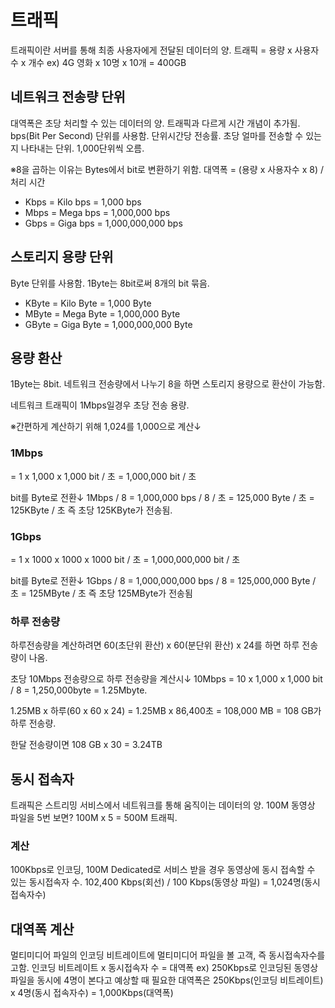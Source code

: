 # 트래픽
트래픽이란 서버를 통해 최종 사용자에게 전달된 데이터의 양.
트래픽 = 용량 x 사용자수 x 개수
ex) 4G 영화 x 10명 x 10개 = 400GB

## 네트워크 전송량 단위
대역폭은 초당 처리할 수 있는 데이터의 양. 트래픽과 다르게 시간 개념이 추가됨.
bps(Bit Per Second) 단위를 사용함.
단위시간당 전송률.
초당 얼마를 전송할 수 있는지 나타내는 단위. 1,000단위씩 오름.

※8을 곱하는 이유는 Bytes에서 bit로 변환하기 위함.
대역폭 = (용량 x 사용자수 x 8) / 처리 시간


- Kbps = Kilo bps = 1,000 bps
- Mbps = Mega bps = 1,000,000 bps
- Gbps = Giga bps = 1,000,000,000 bps

## 스토리지 용량 단위
Byte 단위를 사용함.
1Byte는 8bit로써 8개의 bit 묶음.
- KByte = Kilo Byte = 1,000 Byte
- MByte = Mega Byte = 1,000,000 Byte
- GByte = Giga Byte = 1,000,000,000 Byte

## 용량 환산
1Byte는 8bit. 네트워크 전송량에서 나누기 8을 하면 스토리지 용량으로 환산이 가능함.

네트워크 트래픽이 1Mbps일경우 초당 전송 용량.

※간편하게 계산하기 위해 1,024를 1,000으로 계산↓

### 1Mbps
= 1 x 1,000 x 1,000 bit / 초
= 1,000,000 bit / 초

bit를 Byte로 전환↓
1Mbps / 8
= 1,000,000 bps / 8 / 초
= 125,000 Byte / 초
= 125KByte / 초
즉 초당 125KByte가 전송됨.

### 1Gbps
= 1 x 1000 x 1000 x 1000 bit / 초
= 1,000,000,000 bit / 초

bit를 Byte로 전환↓
1Gbps / 8
= 1,000,000,000 bps / 8
= 125,000,000 Byte / 초
= 125MByte / 초
즉 초당 125MByte가 전송됨

### 하루 전송량
하루전송량을 계산하려면 60(초단위 환산) x 60(분단위 환산) x 24를 하면 하루 전송량이 나옴.

초당 10Mbps 전송량으로 하루 전송량을 계산시↓
10Mbps = 10 x 1,000 x 1,000 bit / 8 = 1,250,000byte = 1.25Mbyte.

1.25MB x 하루(60 x 60 x 24)
= 1.25MB x 86,400초
= 108,000 MB
= 108 GB가 하루 전송량.

한달 전송량이면 108 GB x 30 = 3.24TB

## 동시 접속자
트래픽은 스트리밍 서비스에서 네트워크를 통해 움직이는 데이터의 양.
100M 동영상 파일을 5번 보면? 100M x 5 = 500M 트래픽.

### 계산
100Kbps로 인코딩, 100M Dedicated로 서비스 받을 경우 동영상에 동시 접속할 수 있는 동시접속자 수.
102,400 Kbps(회선) / 100 Kbps(동영상 파일) = 1,024명(동시접속자수)

## 대역폭 계산
멀티미디어 파일의 인코딩 비트레이트에 멀티미디어 파일을 볼 고객, 즉 동시접속자수를 고함.
인코딩 비트레이트 x 동시접속자 수 = 대역폭
ex) 250Kbps로 인코딩된 동영상파일을 동시에 4명이 본다고 예상할 때 필요한 대역폭은
250Kbps(인코딩 비트레이트) x 4명(동시 접속자수) = 1,000Kbps(대역폭)




